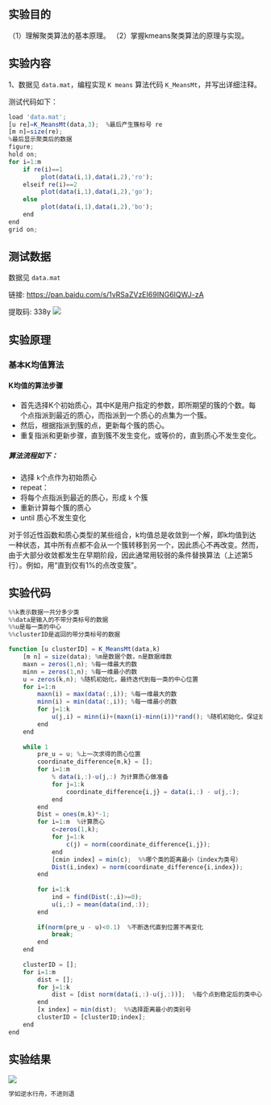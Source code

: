 ## 实验目的
（1）理解聚类算法的基本原理。
（2）掌握kmeans聚类算法的原理与实现。

## 实验内容

1、数据见 `data.mat`，编程实现 `K means` 算法代码 `K_MeansMt`，并写出详细注释。

测试代码如下：

```javascript
load 'data.mat';
[u re]=K_MeansMt(data,3);  %最后产生簇标号 re 
[m n]=size(re);
%最后显示聚类后的数据
figure;
hold on;
for i=1:m 
    if re(i)==1   
         plot(data(i,1),data(i,2),'ro'); 
    elseif re(i)==2
         plot(data(i,1),data(i,2),'go'); 
    else 
         plot(data(i,1),data(i,2),'bo'); 
    end
end
grid on;
```
## 测试数据
数据见 `data.mat`

链接: https://pan.baidu.com/s/1vRSaZVzEI69ING6IQWJ-zA 

提取码: 338y
![](https://img-blog.csdnimg.cn/20200622091615834.png)

## 实验原理
### 基本K均值算法
#### K均值的算法步骤

- 首先选择K个初始质心，其中K是用户指定的参数，即所期望的簇的个数。每个点指派到最近的质心，而指派到一个质心的点集为一个簇。
- 然后，根据指派到簇的点，更新每个簇的质心。
- 重复指派和更新步骤，直到簇不发生变化，或等价的，直到质心不发生变化。


##### 算法流程如下：
- 选择 `k`个点作为初始质心
- repeat：
-   将每个点指派到最近的质心，形成 `k` 个簇
-   重新计算每个簇的质心
- until 质心不发生变化

对于邻近性函数和质心类型的某些组合，k均值总是收敛到一个解，即k均值到达一种状态，其中所有点都不会从一个簇转移到另一个，因此质心不再改变。然而，由于大部分收敛都发生在早期阶段，因此通常用较弱的条件替换算法（上述第5行）。例如，用“直到仅有1%的点改变簇”。


## 实验代码

```javascript
%%k表示数据一共分多少类
%%data是输入的不带分类标号的数据
%%u是每一类的中心
%%clusterID是返回的带分类标号的数据

function [u clusterID] = K_MeansMt(data,k)
    [m n] = size(data); %m是数据个数，n是数据维数
    maxn = zeros(1,n); %每一维最大的数
    minn = zeros(1,n); %每一维最小的数
    u = zeros(k,n); %随机初始化，最终迭代到每一类的中心位置
    for i=1:n
        maxn(i) = max(data(:,i)); %每一维最大的数
        minn(i) = min(data(:,i)); %每一维最小的数
        for j=1:k
            u(j,i) = minn(i)+(maxn(i)-minn(i))*rand(); %随机初始化，保证处于[minn,maxnn]之间
        end
    end
    
    while 1
        pre_u = u; %上一次求得的质心位置
        coordinate_difference{m,k} = [];
        for i=1:m
            % data(i,:)-u(j,:) 为计算质心做准备
            for j=1:k
                coordinate_difference{i,j} = data(i,:) - u(j,:);
            end
        end
        Dist = ones(m,k)*-1;
        for i=1:m  %计算质心
            c=zeros(1,k);
            for j=1:k
                c(j) = norm(coordinate_difference{i,j});
            end
            [cmin index] = min(c);  %%哪个类的距离最小（index为类号）
            Dist(i,index) = norm(coordinate_difference{i,index});
        end
        
        for i=1:k
            ind = find(Dist(:,i)>=0);
            u(i,:) = mean(data(ind,:));
        end
        
        if(norm(pre_u - u)<0.1)  %不断迭代直到位置不再变化
            break;
        end
    end
    
    clusterID = [];
    for i=1:m
        dist = [];
        for j=1:k
            dist = [dist norm(data(i,:)-u(j,:))];  %每个点到稳定后的类中心的距离
        end
        [x index] = min(dist);  %%选择距离最小的类别号
        clusterID = [clusterID;index];
    end
end     
```

## 实验结果
![](https://img-blog.csdnimg.cn/20200622090557845.png?x-oss-process=image/watermark,type_ZmFuZ3poZW5naGVpdGk,shadow_10,text_aHR0cHM6Ly9ibG9nLmNzZG4ubmV0L3dlaXhpbl80MjQyOTcxOA==,size_16,color_FFFFFF,t_70)
```javascript
学如逆水行舟，不进则退
```
